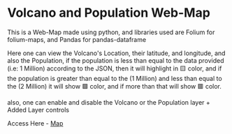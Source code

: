 # Volcano and Population Web-Map

This is a Web-Map made using python, and libraries used are Folium for folium-maps, and Pandas for pandas-dataframe

Here one can view the Volcano's Location, their latitude, and longitude, and also
the Population, if the population is less than equal to the data provided (i.e: 1 Million) according to the JSON, then it will highlight in 🟨 color, and if the population is greater than equal to the (1 Million) and less than equal to the (2 Million) it will show 🟩 color, and if more than that will show 🟥 color.

also, one can enable and disable the Volcano or the Population layer + Added Layer controls

Access Here - [Map](https://ojasbarawal.github.io/Web-map/)


